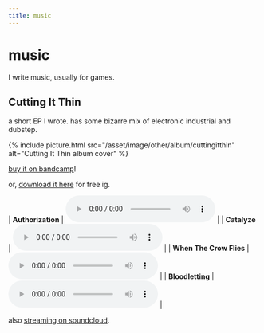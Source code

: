```yaml
---
title: music
---
```


# music

I write music, usually for games. 

## Cutting It Thin

a short EP I wrote. has some bizarre mix of electronic industrial and dubstep.

{% include picture.html src="/asset/image/other/album/cuttingitthin" alt="Cutting It Thin album cover" %}

[buy it on bandcamp](https://parchmenttt.bandcamp.com/album/cutting-it-thin)!

or, <a href="https://file.garden/ZArv6lkUN2HXHC5H/music/album/Cutting%20It%20Thin" download>download it here</a> for free ig.

| **Authorization** | <audio controls src="https://file.garden/ZArv6lkUN2HXHC5H/music/album/Cutting%20It%20Thin/parchment%20-%20Authorization.mp3"></audio> |
| **Catalyze** | <audio controls src="https://file.garden/ZArv6lkUN2HXHC5H/music/album/Cutting%20It%20Thin/parchment%20-%20Catalyze.mp3"></audio> |
| **When The Crow Flies** | <audio controls src="https://file.garden/ZArv6lkUN2HXHC5H/music/album/Cutting%20It%20Thin/parchment%20-%20When%20The%20Crow%20Flies.mp3"></audio> |
| **Bloodletting** | <audio controls src="https://file.garden/ZArv6lkUN2HXHC5H/music/album/Cutting%20It%20Thin/parchment%20-%20Bloodletting.mp3"></audio> |

also [streaming on soundcloud](https://soundcloud.com/parchmenttt/sets/cutting-it-thin).

